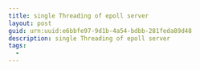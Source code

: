 ```yaml
---
title: single Threading of epoll server
layout: post
guid: urn:uuid:e6bbfe97-9d1b-4a54-bdbb-281feda89d48
description: single Threading of epoll server
tags:
  - 
---
```



